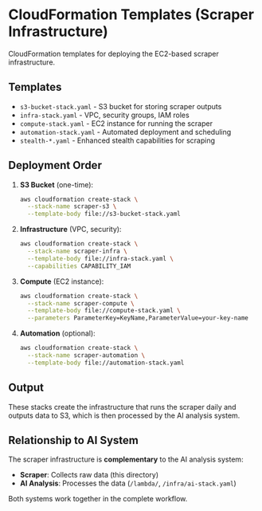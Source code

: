 # CloudFormation Templates (Scraper Infrastructure)

CloudFormation templates for deploying the EC2-based scraper infrastructure.

## Templates

- `s3-bucket-stack.yaml` - S3 bucket for storing scraper outputs
- `infra-stack.yaml` - VPC, security groups, IAM roles  
- `compute-stack.yaml` - EC2 instance for running the scraper
- `automation-stack.yaml` - Automated deployment and scheduling
- `stealth-*.yaml` - Enhanced stealth capabilities for scraping

## Deployment Order

1. **S3 Bucket** (one-time):
   ```bash
   aws cloudformation create-stack \
     --stack-name scraper-s3 \
     --template-body file://s3-bucket-stack.yaml
   ```

2. **Infrastructure** (VPC, security):
   ```bash
   aws cloudformation create-stack \
     --stack-name scraper-infra \
     --template-body file://infra-stack.yaml \
     --capabilities CAPABILITY_IAM
   ```

3. **Compute** (EC2 instance):
   ```bash
   aws cloudformation create-stack \
     --stack-name scraper-compute \
     --template-body file://compute-stack.yaml \
     --parameters ParameterKey=KeyName,ParameterValue=your-key-name
   ```

4. **Automation** (optional):
   ```bash
   aws cloudformation create-stack \
     --stack-name scraper-automation \
     --template-body file://automation-stack.yaml
   ```

## Output

These stacks create the infrastructure that runs the scraper daily and outputs data to S3, which is then processed by the AI analysis system.

## Relationship to AI System  

The scraper infrastructure is **complementary** to the AI analysis system:
- **Scraper**: Collects raw data (this directory)
- **AI Analysis**: Processes the data (`/lambda/`, `/infra/ai-stack.yaml`)

Both systems work together in the complete workflow.